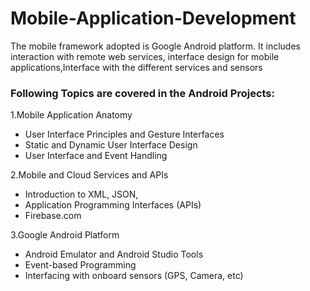 # Mobile-Application-Development
The mobile framework adopted is Google Android platform. It includes interaction with remote web services, interface design for mobile applications,Interface with the different services and sensors

### Following Topics are covered in the Android Projects:
1.Mobile Application Anatomy<br>
<ul>
<li>User Interface Principles and Gesture Interfaces</li>
<li>Static and Dynamic User Interface Design</li>
<li>User Interface and Event Handling</li>
</ul>
2.Mobile and Cloud Services and APIs<br>
<ul>
<li>Introduction to XML, JSON,</li>
<li>Application Programming Interfaces (APIs)</li>
<li>Firebase.com</li>
</ul>
3.Google Android Platform
<ul>
<li>Android Emulator and Android Studio Tools</li>
<li>Event-based Programming</li>
<li>Interfacing with onboard sensors (GPS, Camera, etc)</li>
<ul>
